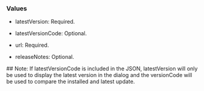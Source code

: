 ### Values
- latestVersion: Required.

- latestVersionCode: Optional.

- url: Required.

- releaseNotes: Optional.

## Note:
If latestVersionCode is included in the JSON, latestVersion will only be used to display the latest version in the dialog and the versionCode will be used to compare the installed and latest update.
